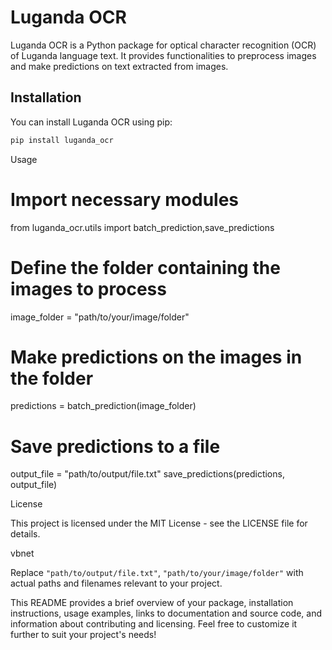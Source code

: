 # Luganda OCR

Luganda OCR is a Python package for optical character recognition (OCR) of Luganda language text. It provides functionalities to preprocess images and make predictions on text extracted from images.

## Installation
You can install Luganda OCR using pip:

```bash
pip install luganda_ocr
```
Usage
# Import necessary modules
from luganda_ocr.utils import batch_prediction,save_predictions

# Define the folder containing the images to process
image_folder = "path/to/your/image/folder"

# Make predictions on the images in the folder
predictions = batch_prediction(image_folder)

# Save predictions to a file
output_file = "path/to/output/file.txt"
save_predictions(predictions, output_file)

License

This project is licensed under the MIT License - see the LICENSE file for details.

vbnet


Replace `"path/to/output/file.txt"`, `"path/to/your/image/folder"` with actual paths and filenames relevant to your project.

This README provides a brief overview of your package, installation instructions, usage examples, links to documentation and source code, and information about contributing and licensing. Feel free to customize it further to suit your project's needs!



